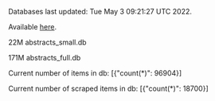 Databases last updated: Tue May  3 09:21:27 UTC 2022. 

Available [here](https://github.com/cbeauhilton/ash-db/releases).


22M	abstracts_small.db

171M	abstracts_full.db

Current number of items in db:
[{"count(*)": 96904}]

Current number of scraped items in db:
[{"count(*)": 18700}]
